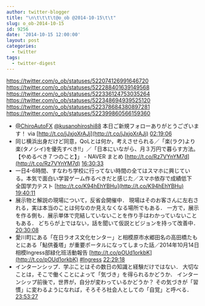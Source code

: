 ```yaml
---
author: twitter-blogger
title: "\n\t\t\t\t@o_ob @2014-10-15\t\t"
slug: o_ob-2014-10-15
id: 9256
date: '2014-10-15 12:00:00'
layout: post
categories:
  - twitter
tags:
  - twitter-digest
---
```


https://twitter.com/o_ob/statuses/522074126991646720 https://twitter.com/o_ob/statuses/522288401639149568 https://twitter.com/o_ob/statuses/522336124753035264 https://twitter.com/o_ob/statuses/522348694939525120 https://twitter.com/o_ob/statuses/522378684380897281 https://twitter.com/o_ob/statuses/522399860566159360  

*   [@ChiroAutoFX](https://twitter.com/ChiroAutoFX) [@kusanohiroshi88](https://twitter.com/kusanohiroshi88) 本日ご新規フォローありがとうございます！ via [http://t.co/jJxjoXrAJj](http://t.co/jJxjoXrAJj) [02:19:06](https://twitter.com/o_ob/statuses/522074126991646720)
*   同じ横浜出身だけど同意，QoLとは何か，考えさせられる／「楽(ラク)より楽(タノシイ)を優先すべき!!」／「日本にいながら、月３万円で暮らす方法。【やめるべき７つのこと】」 - NAVER まとめ [http://t.co/Rz7VYnYM7d](http://t.co/Rz7VYnYM7d) [16:30:33](https://twitter.com/o_ob/statuses/522288401639149568)
*   一日4-6時間、すなわち学校に行ってない時間の全てはスマホに興じている。本気で面白い学習ゲーム作るべきだと感じた／スマホ依存で成績低下　全国学力テスト [http://t.co/K94hEhYBHu](http://t.co/K94hEhYBHu) [19:40:11](https://twitter.com/o_ob/statuses/522336124753035264)
*   展示物と解説の現場について，反省会開催中． 現場はそのお客さんに左右される，実は本当のことは何なのか見えなくなる場所でもある． 一方で，展示を作る側も．展示単体で完結していないことを作り手はわかっていないこともある． どちらが上ではない，話を聞いて仮説とビジョンを持って改善中． [20:30:08](https://twitter.com/o_ob/statuses/522348694939525120)
*   愛川町にある「在日ラオス文化センター」と相模原市水郷田名の高田橋たもとにある「鮎供養塔」が重要ポータルになってしまった話／2014年10月14日相模Ingress部緑化班活動報告 [http://t.co/pOUd1orkbK](http://t.co/pOUd1orkbK) [#Ingress](https://twitter.com/search?q=%23Ingress&src=hash) [22:29:18](https://twitter.com/o_ob/statuses/522378684380897281)
*   インターンシップ．学ぶことはその数日の知識と経験だけではない． 大切なことは，そこで働くことによって「気づき」を得られるかどうか． インターンシップ前後で，世界が，自分が変わっているかどうか？ その気づきが「習慣」に変わるようになれば，そろそろ社会人としての「自覚」と呼べる． [23:53:27](https://twitter.com/o_ob/statuses/522399860566159360)